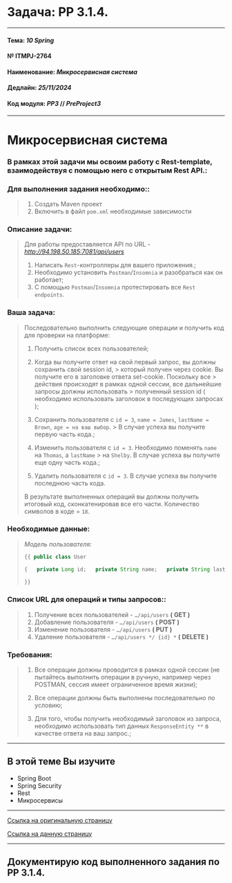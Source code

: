 # Задача: **PP 3.1.4.**

---

#### Тема: _10 Spring_
#### № **ITMPJ-2764**
#### Наименование: _Микросервисная система_
#### Дедлайн: _25/11/2024_
#### Код модуля: _PP3_ //  _PreProject3_

---
# Микросервисная система

### В рамках этой задачи мы освоим работу с Rest-template, взаимодействуя с помощью него с открытым Rest API.:

### Для выполнения задания необходимо::

> 1. Создать Maven проект
> 2. Включить в файл `pom.xml` необходимые зависимости


### Описание задачи:

> Для работы предоставляется API по URL - *http://94.198.50.185:7081/api/users*
>
> 1. Написать `Rest`-контроллеры для вашего приложения.;
> 2. Необходимо установить `Postman`/`Insomnia` и разобраться как он работает;
> 3. С помощью `Postman`/`Insomnia` протестировать все `Rest endpoints`.

### Ваша задача:

> Последовательно выполнить следующие операции и получить код для проверки на платформе:
>
> 1. Получить список всех пользователей;
>
> 2. Когда вы получите ответ на свой первый запрос, вы должны сохранить свой session id,
     >  который получен через cookie. Вы получите его в заголовке ответа set-cookie. Поскольку все
     > действия происходят в рамках одной сессии, все дальнейшие запросы должны использовать
     >  полученный session id ( необходимо использовать заголовок в последующих запросах );
>
> 3. Сохранить пользователя с `id = 3`, `name = James`, `lastName = Brown`, `age = на ваш выбор`.
     >  В случае успеха вы получите первую часть кода.;
>
> 4. Изменить пользователя с `id = 3`. Необходимо поменять `name` на `Thomas`, а `lastName`
     >  на `Shelby`. В случае успеха вы получите еще одну часть кода.;
>
> 5. Удалить пользователя с `id = 3`. В случае успеха вы получите последнюю часть кода.
>
> В результате выполненных операций вы должны получить итоговый код,
>  сконкатенировав все его части. Количество символов в коде = `18`.
>

### Необходимые данные:

> _Модель пользователя:_
> ```java
> {{ public class User
>
> {   private Long id;   private String name;   private String lastName;   private Byte age; ... }
>
> }}
> ```
>

### Список URL для операций и типы запросов::

> 1. Получение всех пользователей - `…/api/users` **( GET )**
> 2. Добавление пользователя - `…/api/users` **( POST )**
> 3. Изменение пользователя - `…/api/users` **( PUT )**
> 4. Удаление пользователя - `…/api/users */ {id} *` **( DELETE )**


### Требования:

> 1. Все операции должны проводится в рамках одной сессии (не пытайтесь выполнить
>  операции в ручную, например через POSTMAN, сессия имеет ограниченное время жизни);
>
> 2. Все операции должны быть выполнены последовательно по условию;
>
> 3. Для того, чтобы получить необходимый заголовок из запроса, необходимо
>  использовать тип данных `ResponseEntity **` в качестве ответа на ваш запрос.;
>

---

## В этой теме Вы изучите
* Spring Boot
* Spring Security
* Rest
* Микросервисы

---

[Ссылка на оригинальную страницу](http://jira.it-mentor.tech/browse/ITMPJ-2764)

[Ссылка на данную страницу](https://github.com/yury-connect/ITM_task023_Spring_Rest_template_Task_3_1_4.git)

---

## Документирую код выполненного задания по **PP 3.1.4**.


